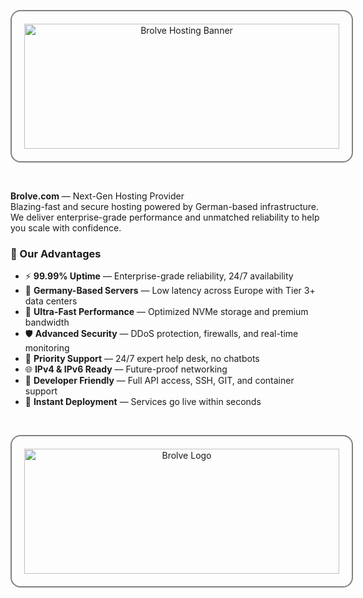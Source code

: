 <p align="center">
  <img 
    src="https://prodassets.nego.one/brlv_git.jpg" 
    alt="Brolve Hosting Banner" 
    style="width: 100%; max-width: 800px; height: 200px; object-fit: cover; border-radius: 16px;padding-top: 1.25rem;padding-bottom: 1.25rem;padding-left: 1.25rem;padding-right: 1.25rem;border-radius: 1rem;border: 2px solid  gray;"
  >
</p>
<br/>

**Brolve.com** — Next-Gen Hosting Provider  
Blazing-fast and secure hosting powered by German-based infrastructure. We deliver enterprise-grade performance and unmatched reliability to help you scale with confidence.
  
### 🚀 Our Advantages
- ⚡ **99.99% Uptime** — Enterprise-grade reliability, 24/7 availability  
- 📍 **Germany-Based Servers** — Low latency across Europe with Tier 3+ data centers  
- 🎯 **Ultra-Fast Performance** — Optimized NVMe storage and premium bandwidth  
- 🛡️ **Advanced Security** — DDoS protection, firewalls, and real-time monitoring  
- 🤝 **Priority Support** — 24/7 expert help desk, no chatbots  
- 🌐 **IPv4 & IPv6 Ready** — Future-proof networking  
- 🧩 **Developer Friendly** — Full API access, SSH, GIT, and container support  
- 🚀 **Instant Deployment** — Services go live within seconds  

<br/>

<p align="center">
  <img 
    src="https://prodassets.nego.one/brlv_git.jpg" 
    alt="Brolve Logo" 
  style="width: 100%; max-width: 800px; height: 200px; object-fit: cover; border-radius: 16px;padding-top: 1.25rem;padding-bottom: 1.25rem;padding-left: 1.25rem;padding-right: 1.25rem;border-radius: 1rem;border: 2px solid  gray;"
  >
</p>
